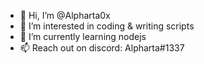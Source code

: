 - 👋 Hi, I’m @Alpharta0x
- 👀 I’m interested in coding & writing scripts
- 🌱 I’m currently learning nodejs
- 📫 Reach out on discord: Alpharta#1337
